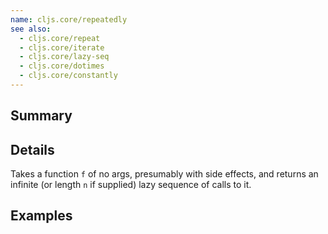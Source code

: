 ```yaml
---
name: cljs.core/repeatedly
see also:
  - cljs.core/repeat
  - cljs.core/iterate
  - cljs.core/lazy-seq
  - cljs.core/dotimes
  - cljs.core/constantly
---
```


## Summary

## Details

Takes a function `f` of no args, presumably with side effects, and returns an
infinite (or length `n` if supplied) lazy sequence of calls to it.

## Examples
